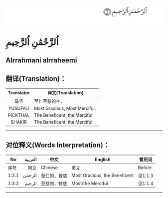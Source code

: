 ![001_003](images/001_003.gif)

# اُلرَّحْمَٰنِ اُلرَّحِيمِ

## Alrrahmani alrraheemi

## 翻译(Translation)：

|Translator | 译文(Translation)|
|:---:|---|
|马坚  |	至仁至慈的主，|
|YUSUFALI  |	Most Gracious, Most Merciful; |
|PICKTHAL  |	The Beneficent, the Merciful. |
|SHAKIR  |	The Beneficent, the Merciful.|

---

## 对位释义(Words Interpretation)：
|No | العربية | 中文 | English | 曾用词|
|---|---:|---|---|---|
|序号|阿文|Chinese|英文|Before|
|1:3.1 | الرحمن | 至仁的，普慈 | Most Gracious, the Beneficent | 见1:1.3|
|1:3.2 | الرحيم | 至慈的，特慈 | Most/the Merciful | 见1:1.4|

---

